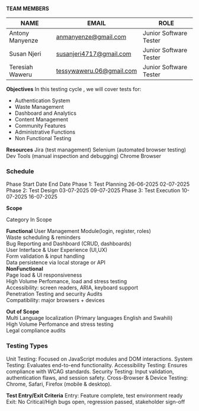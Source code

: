 **TEAM MEMBERS**

|        NAME         |               EMAIL                |         ROLE            |
|---------------------|------------------------------------|-------------------------|
| Antony Manyenze     | anmanyenze@gmail.com               | Junior Software Tester  |
| Susan Njeri         | susanjeri4717@gmail.com            | Junior Software Tester  |
| Teresiah Waweru     | tessywaweru.06@gmail.com           | Junior Software Tester  |

**Objectives**
In this testing cycle , we will cover tests for:
- Authentication System
- Waste Management
- Dashboard and Analytics
- Content Management
- Community Features
- Administrative Functions
- Non Functional Testing

 **Resources**
Jira  (test management)
Selenium (automated browser testing)
Dev Tools (manual inspection and debugging)
Chrome Browser

### **Schedule**
Phase	Start Date	End Date
Phase 1: Test Planning	26-06-2025	02-07-2025
Phase 2: Test Design	03-07-2025	09-07-2025
Phase 3: Test Execution	10-07-2025	16-07-2025

 **Scope**

 Category                In Scope                                                                 

 **Functional**   User Management Module(login, register, roles)                        
                          Waste scheduling & reminders                                           
                          Bug Reporting and Dashboard (CRUD, dashboards)     
                          User Interface & User Experience (UI,UX)                               
                          Form validation & input handling                                       
                          Data persistence via local storage or API                                                  
 **NonFunctional**    
                          Page load & UI responsiveness                                          
                          High Volume Perfomance, load and stress testing                          
                          Accessibility: screen readers, ARIA, keyboard support                  
                          Penetration Testing and security Audits                       
                          Compatibility: major browsers + devices                                

 **Out of Scope**    
                     Multi Language localization (Primary languages English and Swahili)                                 
                     High Volume Perfomance and stress testing                                                  
                      Legal compliance audits                                                



 ### **Testing Types**
Unit Testing: Focused on JavaScript modules and DOM interactions.
System Testing: Evaluates end-to-end functionality.
Accessibility Testing: Ensures compliance with WCAG standards.
Security Testing: Input validation, authentication flaws, and session safety.
Cross-Browser & Device Testing: Chrome, Safari, Firefox (mobile & desktop).


 **Test Entry/Exit Criteria**
Entry: Feature complete, test environment ready
Exit: No Critical/High bugs open, regression passed, stakeholder sign-off

